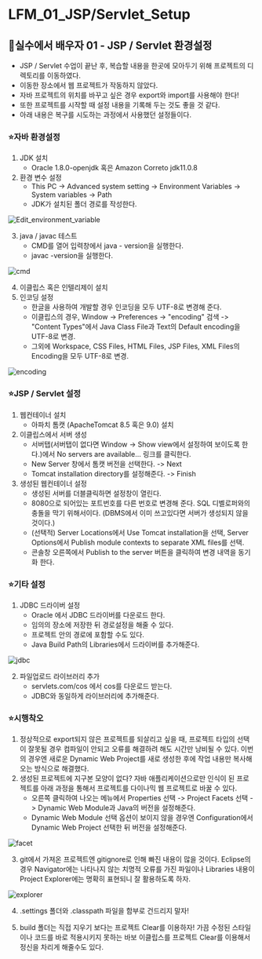 # LFM_01_JSP/Servlet_Setup
## :muscle:실수에서 배우자 01 - JSP / Servlet 환경설정
* JSP / Servlet 수업이 끝난 후, 복습할 내용을 한곳에 모아두기 위해 프로젝트의 디렉토리를 이동하였다.
* 이동한 장소에서 웹 프로젝트가 작동하지 않았다.
* 자바 프로젝트의 위치를 바꾸고 싶은 경우 export와 import를 사용해야 한다!
* 또한 프로젝트를 시작할 때 설정 내용을 기록해 두는 것도 좋을 것 같다.
* 아래 내용은 복구를 시도하는 과정에서 사용했던 설정들이다.

### :star:자바 환경설정
1. JDK 설치
   * Oracle 1.8.0-openjdk 혹은 Amazon Correto jdk11.0.8
2. 환경 변수 설정
   * This PC -> Advanced system setting -> Environment Variables -> System variables -> Path
   * JDK가 설치된 폴더 경로를 작성한다.
 
![Edit_environment_variable](https://raw.githubusercontent.com/372dev/TIL/main/LFM/img/01_01.png)

3. java / javac 테스트
   * CMD를 열어 입력창에서 java - version을 실행한다.
   * javac -version을 실행한다.

![cmd](https://raw.githubusercontent.com/372dev/TIL/main/LFM/img/01_02.png)

4. 이클립스 혹은 인텔리제이 설치
5. 인코딩 설정
   * 한글을 사용하여 개발할 경우 인코딩을 모두 UTF-8로 변경해 준다.
   * 이클립스의 경우, Window -> Preferences -> "encoding" 검색 -> "Content Types"에서 Java Class File과 Text의 Default encoding을 UTF-8로 변경.
   * 그외에 Workspace, CSS Files, HTML Files, JSP Files, XML Files의 Encoding을 모두 UTF-8로 변경.

![encoding](https://raw.githubusercontent.com/372dev/TIL/main/LFM/img/01_03.png)

### :star:JSP / Servlet 설정
1. 웹컨테이너 설치
   * 아파치 톰캣 (ApacheTomcat 8.5 혹은 9.0) 설치
2. 이클립스에서 서버 생성
   * 서버탭(서버탭이 없다면 Window -> Show view에서 설정하여 보이도록 한다.)에서 No servers are available... 링크를 클릭한다.
   * New Server 창에서 톰캣 버전을 선택한다. -> Next
   * Tomcat installation directory를 설정해준다. -> Finish
3. 생성된 웹컨테이너 설정
   * 생성된 서버를 더블클릭하면 설정창이 열린다.
   * 8080으로 되어있는 포트번호를 다른 번호로 변경해 준다. SQL 디벨로퍼와의 충돌을 막기 위해서이다. (DBMS에서 이미 쓰고있다면 서버가 생성되지 않을 것이다.)
   * (선택적) Server Locations에서 Use Tomcat installation을 선택, Server Options에서 Publish module contexts to separate XML files를 선택.
   * 콘솔창 오른쪽에서 Publish to the server 버튼을 클릭하여 변경 내역을 동기화 한다.

### :star:기타 설정
1. JDBC 드라이버 설정
   * Oracle 에서 JDBC 드라이버를 다운로드 한다.
   * 임의의 장소에 저장한 뒤 경로설정을 해줄 수 있다.
   * 프로젝트 안의 경로에 포함할 수도 있다.
   * Java Build Path의 Libraries에서 드라이버를 추가해준다.

![jdbc](https://raw.githubusercontent.com/372dev/TIL/main/LFM/img/01_04.png)

2. 파일업로드 라이브러리 추가
   * servlets.com/cos 에서 cos를 다운로드 받는다.
   * JDBC와 동일하게 라이브러리에 추가해준다.

### :star:시행착오
1. 정상적으로 export되지 않은 프로젝트를 되살리고 싶을 때, 프로젝트 타입의 선택이 잘못될 경우 컴파일이 안되고 오류를 해결하려 해도 시간만 낭비될 수 있다. 이번의 경우엔 새로운 Dynamic Web Project를 새로 생성한 후에 작업 내용만 복사해오는 방식으로 해결했다.
2. 생성된 프로젝트에 지구본 모양이 없다? 자바 애플리케이션으로만 인식이 된 프로젝트를 아래 과정을 통해서 프로젝트를 다이나믹 웹 프로젝트로 바꿀 수 있다.
   * 오른쪽 클릭하여 나오는 메뉴에서 Properties 선택 -> Project Facets 선택 -> Dynamic Web Module과 Java의 버전을 설정해준다.
   * Dynamic Web Module 선택 옵션이 보이지 않을 경우엔 Configuration에서 Dynamic Web Project 선택한 뒤 버전을 설정해준다.

![facet](https://raw.githubusercontent.com/372dev/TIL/main/LFM/img/01_05.png)

3. git에서 가져온 프로젝트엔 gitignore로 인해 빠진 내용이 많을 것이다. Eclipse의 경우 Navigator에는 나타나지 않는 치명적 오류를 가진 파일이나 Libraries 내용이 Project Explorer에는 명확히 표현되니 잘 활용하도록 하자.

![explorer](https://raw.githubusercontent.com/372dev/TIL/main/LFM/img/01_06.png)

4. .settings 폴더와 .classpath 파일을 함부로 건드리지 말자!

5. build 폴더는 직접 지우기 보다는 프로젝트 Clear를 이용하자! 가끔 수정된 스타일이나 코드를 바로 적용시키지 못하는 바보 이클립스를 프로젝트 Clear를 이용해서 정신을 차리게 해줄수도 있다.
